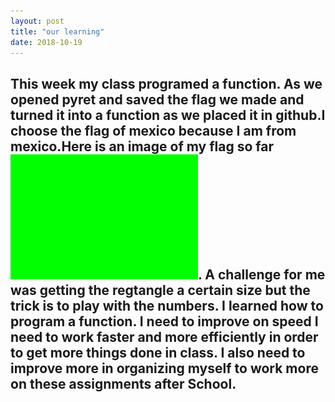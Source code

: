 ```yaml
---
layout: post
title: "our learning"
date: 2018-10-19
---
```


This week my class programed a function. As we opened pyret and saved the flag we made and turned it into a function as we placed it in github.I choose the flag of mexico because I am from mexico.Here is an image of my flag so far ![Flag](/images/Flag.png). A challenge for me was getting the regtangle a certain size but the trick is to play with the numbers. I learned how to program a function. I need to improve on speed I need to work faster and more efficiently in order to get more things done in class. I also need to improve more in organizing myself to work more on these assignments after School.
---
